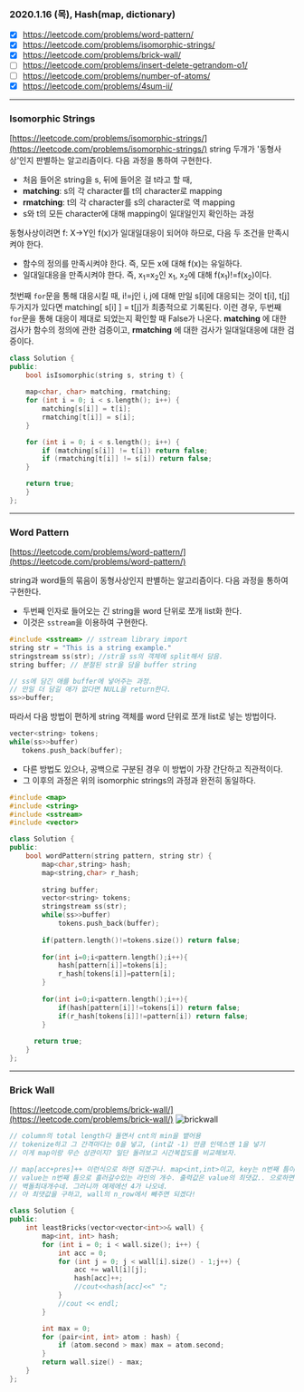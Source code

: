 ### 2020.1.16 (목), Hash(map, dictionary)
- [x] https://leetcode.com/problems/word-pattern/
- [x] https://leetcode.com/problems/isomorphic-strings/
- [x] https://leetcode.com/problems/brick-wall/
- [ ]  https://leetcode.com/problems/insert-delete-getrandom-o1/
- [ ]  https://leetcode.com/problems/number-of-atoms/
- [x] https://leetcode.com/problems/4sum-ii/

---

### Isomorphic Strings
[https://leetcode.com/problems/isomorphic-strings/](https://leetcode.com/problems/isomorphic-strings/)
string 두개가 '동형사상'인지 판별하는 알고리즘이다. 다음 과정을 통하여 구현한다.
- 처음 들어온 string을 s, 뒤에 들어온 걸 t라고 할 때,
- __matching__: s의 각 character를 t의 character로 mapping
- __rmatching__: t의 각 character를 s의 character로 역 mapping
- s와 t의 모든 character에 대해 mapping이 일대일인지 확인하는 과정

동형사상이려면 f: X->Y인 f(x)가 일대일대응이 되어야 하므로, 다음 두 조건을 만족시켜야 한다.
- 함수의 정의를 만족시켜야 한다. 즉, 모든 x에 대해 f(x)는 유일하다.
- 일대일대응을 만족시켜야 한다. 즉, x<sub>1</sub>=x<sub>2</sub>인 x<sub>1</sub>, x<sub>2</sub>에 대해 f(x<sub>1</sub>)!=f(x<sub>2</sub>)이다.

첫번째 `for`문을 통해 대응시킬 때, i!=j인 i, j에 대해 만일 s[i]에 대응되는 것이 t[i], t[j] 두가지가 있다면 matching[ s[i] ] = t[j]가 최종적으로 기록된다. 이런 경우, 두번째 `for`문을 통해 대응이 제대로 되었는지 확인할 때 False가 나온다. __matching__ 에 대한 검사가 함수의 정의에 관한 검증이고, __rmatching__ 에 대한 검사가 일대일대응에 대한 검증이다.
```c++
class Solution {
public:
    bool isIsomorphic(string s, string t) {
    
	map<char, char> matching, rmatching;
	for (int i = 0; i < s.length(); i++) {
		matching[s[i]] = t[i];
        rmatching[t[i]] = s[i];
	}

	for (int i = 0; i < s.length(); i++) {
		if (matching[s[i]] != t[i]) return false;
        if (rmatching[t[i]] != s[i]) return false;
	}

	return true;    
    }
};
```

---

### Word Pattern

[https://leetcode.com/problems/word-pattern/](https://leetcode.com/problems/word-pattern/)

string과 word들의 묶음이 동형사상인지 판별하는 알고리즘이다. 다음 과정을 통하여 구현한다.
 - 두번째 인자로 들어오는 긴 string을 word 단위로 쪼개 list화 한다.
 - 이것은 `sstream`을 이용하여 구현한다. 
 ```c++
 #include <sstream> // sstream library import
 string str = "This is a string example."
 stringstream ss(str); //str을 ss의 객체에 split해서 담음.
 string buffer; // 분절된 str을 담을 buffer string

// ss에 담긴 애를 buffer에 넣어주는 과정.
// 만일 더 담길 애가 없다면 NULL을 return한다.
 ss>>buffer;  
 ```
 
 따라서 다음 방법이 편하게 string 객체를 word 단위로 쪼개 list로 넣는 방법이다.
 ```c++
 vecter<string> tokens;
while(ss>>buffer)
	tokens.push_back(buffer);
 ```
 - 다른 방법도 있으나, 공백으로 구분된 경우 이 방법이 가장 간단하고 직관적이다.
 - 그 이후의 과정은 위의 isomorphic strings의 과정과 완전히 동일하다. 
```c++
#include <map>
#include <string>
#include <sstream>
#include <vector>

class Solution {
public:
    bool wordPattern(string pattern, string str) {
        map<char,string> hash;
        map<string,char> r_hash;
        
        string buffer;
        vector<string> tokens;
        stringstream ss(str);
        while(ss>>buffer)
            tokens.push_back(buffer);
        
        if(pattern.length()!=tokens.size()) return false;
        
        for(int i=0;i<pattern.length();i++){
            hash[pattern[i]]=tokens[i];
            r_hash[tokens[i]]=pattern[i];
        }
        
        for(int i=0;i<pattern.length();i++){
            if(hash[pattern[i]]!=tokens[i]) return false;
            if(r_hash[tokens[i]]!=pattern[i]) return false;
        }
        
      return true;
    }
};
```

---
### Brick Wall

[https://leetcode.com/problems/brick-wall/](https://leetcode.com/problems/brick-wall/)
![brickwall](https://assets.leetcode.com/uploads/2018/10/12/brick_wall.png)

```c++
// column의 total length다 돌면서 cnt의 min을 뱉어용
// tokenize하고 그 간격마다는 0을 넣고, (int값 -1) 만큼 인덱스엔 1을 넣기
// 이게 map이랑 무슨 상관이지? 일단 돌려보고 시간복잡도를 비교해보자.

// map[acc+pres]++ 이런식으로 하면 되겠구나. map<int,int>이고, key는 n번째 틈이고, 
// value는 n번째 틈으로 흘러갈수있는 라인의 개수. 출력값은 value의 최댓값.. 으로하면
// 벽돌최대개수네. 그러니까 예제에선 4가 나오네.
// 아 최댓값을 구하고, wall의 n_row에서 빼주면 되겠다! 

class Solution {
public:
    int leastBricks(vector<vector<int>>& wall) {
        map<int, int> hash;
        for (int i = 0; i < wall.size(); i++) {
		    int acc = 0;
	    	for (int j = 0; j < wall[i].size() - 1;j++) {
		    	acc += wall[i][j];
                hash[acc]++;
			    //cout<<hash[acc]<<" ";
            }
	    	//cout << endl;
	    }

    	int max = 0;
	    for (pair<int, int> atom : hash) {
		    if (atom.second > max) max = atom.second;
	    }
    	return wall.size() - max;
    }
};

```
